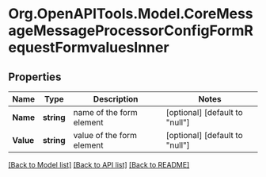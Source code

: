 # Org.OpenAPITools.Model.CoreMessageMessageProcessorConfigFormRequestFormvaluesInner

## Properties

Name | Type | Description | Notes
------------ | ------------- | ------------- | -------------
**Name** | **string** | name of the form element | [optional] [default to "null"]
**Value** | **string** | value of the form element | [optional] [default to "null"]

[[Back to Model list]](../README.md#documentation-for-models) [[Back to API list]](../README.md#documentation-for-api-endpoints) [[Back to README]](../README.md)

